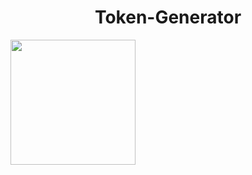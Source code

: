 <h1 align="center">Token-Generator</h1>
<img src="https://i.imgur.com/TmzgB0Z.jpg" height="200px" whidth="200px">
